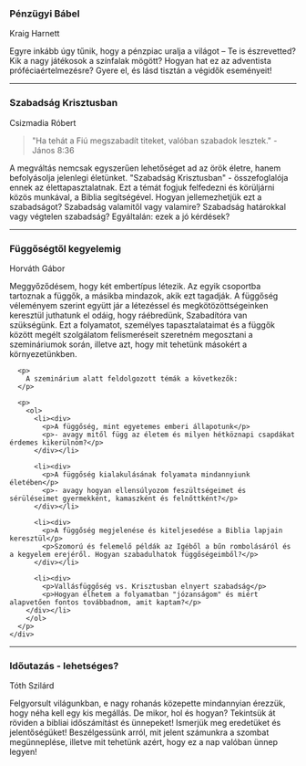 <div class="seminar animated">
  <div class="seminar-wr">
    <div class="seminar-title">
      <h3>Pénzügyi Bábel</h3>
      <span class="small">Kraig Harnett</span>
    </div>
    <div class="description">
      <p>
        Egyre inkább úgy tűnik, hogy a pénzpiac uralja a világot – Te is észrevetted? Kik a nagy játékosok a színfalak mögött? Hogyan hat ez az adventista próféciaértelmezésre? Gyere el, és lásd tisztán a végidők eseményeit!
      </p>
    </div>
  </div>
</div>

<hr>

<div class="seminar animated">
  <div class="seminar-wr">
    <div class="seminar-title">
      <h3>Szabadság Krisztusban</h3>
      <span class="small">Csizmadia Róbert</span>
    </div>
    <div class="description">
      <blockquote>
        "Ha tehát a Fiú megszabadít titeket, valóban szabadok lesztek." - János 8:36
      </blockquote>
      <p>
        A megváltás nemcsak egyszerűen lehetőséget ad az örök életre, hanem befolyásolja jelenlegi életünket. "Szabadság Krisztusban" - összefoglalója ennek az élettapasztalatnak. Ezt a témát fogjuk felfedezni és körüljárni közös munkával, a Biblia segítségével. Hogyan jellemezhetjük ezt a szabadságot? Szabadság valamitől vagy valamire? Szabadság határokkal vagy végtelen szabadság? Egyáltalán: ezek a jó kérdések?
      </p>
    </div>
  </div>
</div>

<hr>

<div class="seminar animated">
  <div class="seminar-wr">
    <div class="seminar-title">
      <h3>Függőségtől kegyelemig</h3>
      <span class="small">Horváth Gábor</span>
    </div>
    <div class="description">
      <p>
        Meggyőződésem, hogy két embertípus létezik. Az egyik csoportba tartoznak a függők, a másikba mindazok, akik ezt tagadják. A függőség véleményem szerint együtt jár a létezéssel és megkötözöttségeinken keresztül juthatunk el odáig, hogy ráébredünk, Szabadítóra van szükségünk. Ezt a folyamatot, személyes tapasztalataimat és a függők között megélt szolgálatom felismeréseit szeretném megosztani a szemináriumok során, illetve azt, hogy mit tehetünk másokért a környezetünkben.
      </p>

      <p>
        A szeminárium alatt feldolgozott témák a következők:
      </p>

      <p>
        <ol>
          <li><div>
            <p>A függőség, mint egyetemes emberi állapotunk</p>
            <p>- avagy mitől függ az életem és milyen hétköznapi csapdákat érdemes kikerülnöm?</p>
          </div></li>

          <li><div>
            <p>A függőség kialakulásának folyamata mindannyiunk életében</p>
            <p>- avagy hogyan ellensúlyozom feszültségeimet és sérüléseimet gyermekként, kamaszként és felnőttként?</p>
          </div></li>

          <li><div>
            <p>A függőség megjelenése és kiteljesedése a Biblia lapjain keresztül</p>
            <p>Szomorú és felemelő példák az Igéből a bűn rombolásáról és a kegyelem erejéről. Hogyan szabadulhatok függőségeimből?</p>
          </div></li>

          <li><div>
            <p>Vallásfüggőség vs. Krisztusban elnyert szabadság</p>
            <p>Hogyan élhetem a folyamatban "józanságom" és miért alapvetően fontos továbbadnom, amit kaptam?</p>
        </div></li>
        </ol>
      </p>
    </div>
  </div>
</div>

<hr>

<div class="seminar animated">
  <div class="seminar-wr">
    <div class="seminar-title">
      <h3>Időutazás - lehetséges?</h3>
      <span class="small">Tóth Szilárd</span>
    </div>
    <div class="description">
      <p>
        Felgyorsult világunkban, e nagy rohanás közepette mindannyian érezzük, hogy néha kell egy kis megállás. De mikor, hol és hogyan? Tekintsük át röviden a bibliai időszámítást és ünnepeket! Ismerjük meg eredetüket és jelentőségüket! Beszélgessünk arról, mit jelent számunkra a szombat megünneplése, illetve mit tehetünk azért, hogy ez a nap valóban ünnep legyen!
      </p>
    </div>
  </div>
</div>
